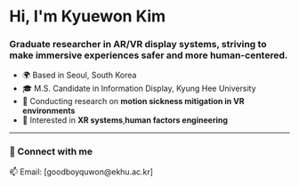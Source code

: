 <h1 align="left">Hi, I'm Kyuewon Kim</h1>
<h3 align="left">Graduate researcher in AR/VR display systems, striving to make immersive experiences safer and more human-centered.</h3>

- 🌍 Based in Seoul, South Korea  
- 🎓 M.S. Candidate in Information Display, Kyung Hee University  
- 🔬 Conducting research on **motion sickness mitigation in VR environments**
- 🧠 Interested in **XR systems**,**human factors engineering**  
---

<h3 align="left">🔗 Connect with me</h3>
<p align="left"> 
  📫 Email: [goodboyquwon@ekhu.ac.kr]  
</p>
